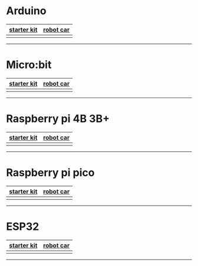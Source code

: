 # Arduino


| [starter kit](/docs/arduino/arduino%20starter%20kit.md)| [robot car](/docs/arduino/arduino%20robot.md)|
|-------------------------------------------------------|---------------------------------------------|
| | |









---
# Micro:bit

| [starter kit](/docs/microbit/microbit%20kit.md)| [robot car](/docs/microbit/microbit%20robot.md)|
|-----------------------------------------------|-----------------------------------------------|
| | |







---
# Raspberry pi 4B 3B+

| [starter kit](/docs/raspberrypi/raspberry%20pi%20kit.md)| [robot car](/docs/raspberrypi/raspberry%20pi%20robot.md)|
|--------------------------------------------------------|--------------------------------------------------------|
| | |






---
# Raspberry pi pico

| [starter kit](/docs/raspberrypi/pico%20starter%20kit.md)| [robot car](/docs/raspberrypi/pico%20robot.md)|
|--------------------------------------------------------|----------------------------------------------|
| | |






---
# ESP32 

| [starter kit](/docs/esp32/esp32%20kit.md)| [robot car](/docs/esp32/esp32%20robot.md)|
|-----------------------------------------|-----------------------------------------|
| | |








---















